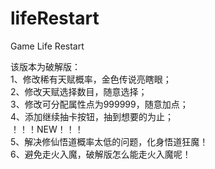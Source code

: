 # lifeRestart
Game Life Restart

该版本为破解版：  
1、修改稀有天赋概率，金色传说亮瞎眼；  
2、修改天赋选择数目，随意选择；  
3、修改可分配属性点为999999，随意加点；  
4、添加继续抽卡按钮，抽到想要的为止；  
！！！NEW！！！  
5、解决修仙悟道概率太低的问题，化身悟道狂魔！  
6、避免走火入魔，破解版怎么能走火入魔呢！
